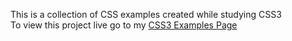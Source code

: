 This is a collection of CSS examples created while studying CSS3  
To view this project live go to my [CSS3 Examples Page](http://joefly.site/pages/projects/css_examples/css_examples1.html)
